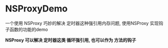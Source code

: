 # NSProxyDemo
一个使用 NSProxy 巧妙的解决 定时器这种强引用内存问题, 使用NSProxy 实现钩子函数的功能的demo



**NSProxy 可以解决 定时器这类 循环强引用, 也可以作为 方法的钩子**



